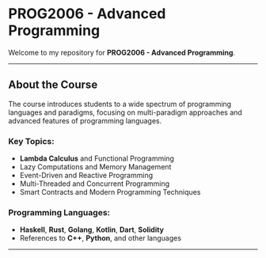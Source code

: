 # PROG2006 - Advanced Programming

Welcome to my repository for **PROG2006 - Advanced Programming**.

---

## About the Course

The course introduces students to a wide spectrum of programming languages and paradigms, focusing on multi-paradigm approaches and advanced features of programming languages.

### Key Topics:

- **Lambda Calculus** and Functional Programming
- Lazy Computations and Memory Management
- Event-Driven and Reactive Programming
- Multi-Threaded and Concurrent Programming
- Smart Contracts and Modern Programming Techniques

### Programming Languages:

- **Haskell**, **Rust**, **Golang**, **Kotlin**, **Dart**, **Solidity**
- References to **C++**, **Python**, and other languages

---

